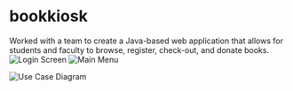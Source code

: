 # bookkiosk

Worked with a team to create a Java-based web application that allows for students and faculty to browse, register, check-out, and donate books.
![Login Screen](https://user-images.githubusercontent.com/99106008/211750365-fcd38f4a-9765-4899-b361-862591635d19.png)
![Main Menu](https://user-images.githubusercontent.com/99106008/211750399-71526893-e098-42b2-8088-6420861cdbf7.png)


![Use Case Diagram](https://user-images.githubusercontent.com/99106008/211749819-89ccf2cf-af91-4538-995b-006a4cd93832.png)
